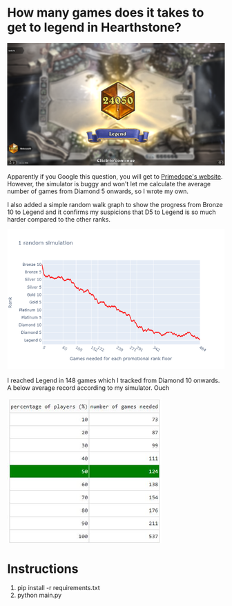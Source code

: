# How many games does it takes to get to legend in Hearthstone?

![Legend](images/legend.png)

Apparently if you Google this question, you will get to [Primedope's website](https://www.primedope.com/number-of-games-to-reach-legend-in-hearthstone/). However, the simulator is buggy and won't let me calculate the average number of games from Diamond 5 onwards, so I wrote my own.

I also added a simple random walk graph to show the progress from Bronze 10 to Legend and it confirms my suspicions that D5 to Legend is so much harder compared to the other ranks. 

![Random Walk](images/random_walk.png)

I reached Legend in 148 games which I tracked from Diamond 10 onwards. A below average record according to my simulator. Ouch

![Summary Statistics](images/D5_to_legend.jpg)

# Instructions
1. pip install -r requirements.txt
2. python main.py